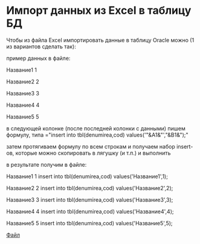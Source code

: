 # Импорт данных из Excel в таблицу БД

Чтобы из файла Excel импортировать данные в таблицу Oracle можно \(1 из вариантов сделать так\):

пример данных в файле:

Название1      1

Название2      2

Название3      3

Название4      4

Название5      5

в следующей колонке \(после последней колонки с данными\) пишем формулу, типа ="insert into tbl\(denumirea,cod\) values\('"&A1&"',"&B1&"\);"

затем протягиваем формулу по всем строкам и получаем набор insert-ов, которые можно скопировать в лягушку \(и т.п.\) и выполнить

в результате получим в файле:

Название1      1      insert into tbl\(denumirea,cod\) values\('Название1',1\);

Название2      2      insert into tbl\(denumirea,cod\) values\('Название2',2\);

Название3      3      insert into tbl\(denumirea,cod\) values\('Название3',3\);

Название4      4      insert into tbl\(denumirea,cod\) values\('Название4',4\);

Название5      5      insert into tbl\(denumirea,cod\) values\('Название5',5\);

[Файл](https://yadi.sk/i/MW4J9ReY3XDZiP)

